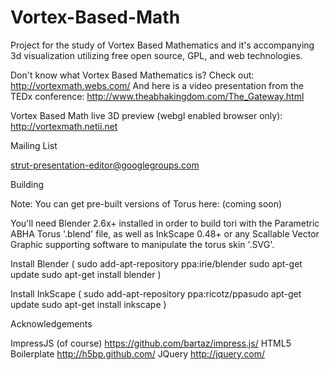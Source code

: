 Vortex-Based-Math
=================

Project for the study of Vortex Based Mathematics and it's accompanying 3d visualization utilizing free open source, GPL, and web technologies.

Don't know what Vortex Based Mathematics is? Check out: http://vortexmath.webs.com/ And here is a video presentation from the TEDx conference: http://www.theabhakingdom.com/The_Gateway.html

Vortex Based Math live 3D preview (webgl enabled browser only): http://vortexmath.netii.net

Mailing List

strut-presentation-editor@googlegroups.com

Building

Note: You can get pre-built versions of Torus here: (coming soon)

You'll need Blender 2.6x+ installed in order to build tori with the Parametric ABHA Torus '.blend' file, as well as InkScape 0.48+ or any Scallable Vector Graphic supporting software to manipulate the torus skin '.SVG'.

Install Blender (
sudo add-apt-repository ppa:irie/blender
sudo apt-get update
sudo apt-get install blender
)

Install InkScape (
sudo add-apt-repository ppa:ricotz/ppasudo 
apt-get update
sudo apt-get install inkscape
)


Acknowledgements

ImpressJS (of course) https://github.com/bartaz/impress.js/
HTML5 Boilerplate http://h5bp.github.com/
JQuery http://jquery.com/
